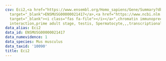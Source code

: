 ```yaml
---
csv: Eci2,<a href="https://www.ensembl.org/Homo_sapiens/Gene/Summary?db=core;g=ENSMUSG00000021417"
  target="_blank">ENSMUSG00000021417</a>,<a href="https://www.ncbi.nlm.nih.gov/pubmed/25450459"
  target="_blank"><i class="fas fa-file"></i></a>",chromatin immunoprecipitation assay,direct
  interaction,prime adult stage, testis, Spermatocyte,,,transcriptional regulation,
data_alias: Eci2
data_id: ENSMUSG00000021417
data_numevidence: 1
data_species: Mus musculus
data_taxid: '10090'
title: Eci2
---
```

